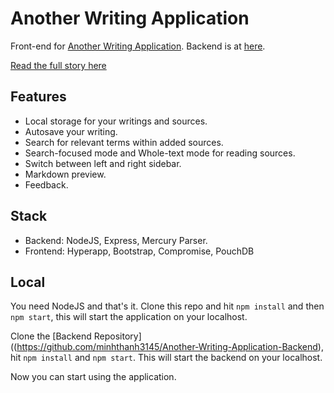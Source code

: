 # Another Writing Application

Front-end for [Another Writing Application](https://another-writing-application.netlify.app/). Backend is at [here](https://github.com/minhthanh3145/Another-Writing-Application-Backend). 

[Read the full story here](https://dafuqisthatblog.wordpress.com/2020/05/27/why-i-built-another-writing-application/)

## Features
- Local storage for your writings and sources.
- Autosave your writing.
- Search for relevant terms within added sources.
- Search-focused mode and Whole-text mode for reading sources.
- Switch between left and right sidebar.
- Markdown preview.
- Feedback.

## Stack

- Backend: NodeJS, Express, Mercury Parser.
- Frontend: Hyperapp, Bootstrap, Compromise, PouchDB

## Local

You need NodeJS and that's it. Clone this repo and hit `npm install` and then `npm start`, this will start the application on your localhost.

Clone the [Backend Repository]((https://github.com/minhthanh3145/Another-Writing-Application-Backend), hit `npm install` and `npm start`. This will start the backend on your localhost.

Now you can start using the application.
